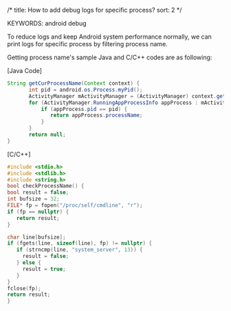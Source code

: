 /*
title: How to add debug logs for specific process?
sort: 2
*/

KEYWORDS: android debug

To reduce logs and keep Android system performance normally, we can print logs for specific
process by filtering process name.

Getting process name's sample Java and C/C++ codes are as following:

[Java Code]
```java
String getCurProcessName(Context context) {
       int pid = android.os.Process.myPid();
       ActivityManager mActivityManager = (ActivityManager) context.getSystemService(Context.ACTIVITY_SERVICE);
       for (ActivityManager.RunningAppProcessInfo appProcess : mActivityManager.getRunningAppProcesses()) {
           if (appProcess.pid == pid) {
              return appProcess.processName;
           }
       }
       return null;
}
```

[C/C++]
```C++
#include <stdio.h>
#include <stdlib.h>
#include <string.h>
bool checkProcessName() {
bool result = false;
int bufsize = 32;
FILE* fp = fopen("/proc/self/cmdline", "r");
if (fp == nullptr) {
   return result;
}

char line[bufsize];
if (fgets(line, sizeof(line), fp) != nullptr) {
   if (strncmp(line, "system_server", 13)) {
     result = false;
   } else {
     result = true;
   }
}
fclose(fp);
return result;
}
```
